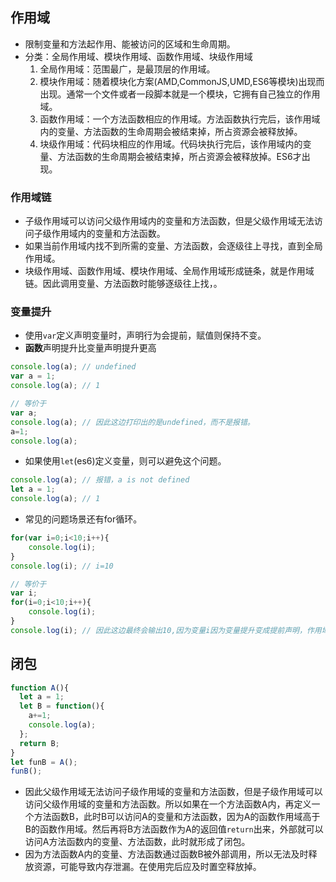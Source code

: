 ## 作用域
- 限制变量和方法起作用、能被访问的区域和生命周期。
- 分类：全局作用域、模块作用域、函数作用域、块级作用域
  1. 全局作用域：范围最广，是最顶层的作用域。
  2. 模块作用域：随着模块化方案(AMD,CommonJS,UMD,ES6等模块)出现而出现。通常一个文件或者一段脚本就是一个模块，它拥有自己独立的作用域。
  3. 函数作用域：一个方法函数相应的作用域。方法函数执行完后，该作用域内的变量、方法函数的生命周期会被结束掉，所占资源会被释放掉。
  4. 块级作用域：代码块相应的作用域。代码块执行完后，该作用域内的变量、方法函数的生命周期会被结束掉，所占资源会被释放掉。ES6才出现。

### 作用域链
- 子级作用域可以访问父级作用域内的变量和方法函数，但是父级作用域无法访问子级作用域内的变量和方法函数。
- 如果当前作用域内找不到所需的变量、方法函数，会逐级往上寻找，直到全局作用域。
- 块级作用域、函数作用域、模块作用域、全局作用域形成链条，就是作用域链。因此调用变量、方法函数时能够逐级往上找，。

### 变量提升
- 使用`var`定义声明变量时，声明行为会提前，赋值则保持不变。
- **函数**声明提升比变量声明提升更高
```js
console.log(a); // undefined
var a = 1;
console.log(a); // 1

// 等价于
var a;
console.log(a); // 因此这边打印出的是undefined，而不是报错。
a=1;
console.log(a);
```
- 如果使用`let`(es6)定义变量，则可以避免这个问题。
```js
console.log(a); // 报错，a is not defined
let a = 1;
console.log(a); // 1
```
- 常见的问题场景还有for循环。
```js
for(var i=0;i<10;i++){
    console.log(i);
}
console.log(i); // i=10

// 等价于
var i;
for(i=0;i<10;i++){
    console.log(i);
}
console.log(i); // 因此这边最终会输出10,因为变量i因为变量提升变成提前声明，作用域也跟着提升，不仅仅在for循环中。
```

## 闭包
```js
function A(){
  let a = 1;
  let B = function(){
    a+=1;
    console.log(a);
  };
  return B;
}
let funB = A();
funB();
```

- 因此父级作用域无法访问子级作用域的变量和方法函数，但是子级作用域可以访问父级作用域的变量和方法函数。所以如果在一个方法函数A内，再定义一个方法函数B，此时B可以访问A的变量和方法函数，因为A的函数作用域高于B的函数作用域。然后再将B方法函数作为A的返回值`return`出来，外部就可以访问A方法函数内的变量、方法函数，此时就形成了闭包。
- 因为方法函数A内的变量、方法函数通过函数B被外部调用，所以无法及时释放资源，可能导致内存泄漏。在使用完后应及时置空释放掉。